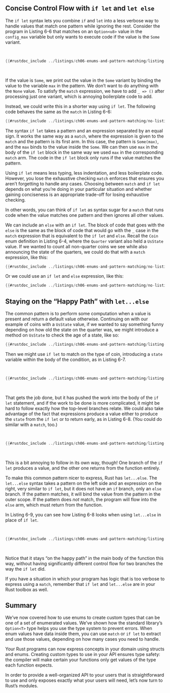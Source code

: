 ## Concise Control Flow with `if let` and `let else`

The `if let` syntax lets you combine `if` and `let` into a less verbose way to
handle values that match one pattern while ignoring the rest. Consider the
program in Listing 6-6 that matches on an `Option<u8>` value in the
`config_max` variable but only wants to execute code if the value is the `Some`
variant.

<Listing number="6-6" caption="A `match` that only cares about executing code when the value is `Some`">

```rust
{{#rustdoc_include ../listings/ch06-enums-and-pattern-matching/listing-06-06/src/main.rs:here}}
```

</Listing>

If the value is `Some`, we print out the value in the `Some` variant by binding
the value to the variable `max` in the pattern. We don’t want to do anything
with the `None` value. To satisfy the `match` expression, we have to add `_ =>
()` after processing just one variant, which is annoying boilerplate code to
add.

Instead, we could write this in a shorter way using `if let`. The following
code behaves the same as the `match` in Listing 6-6:

```rust
{{#rustdoc_include ../listings/ch06-enums-and-pattern-matching/no-listing-12-if-let/src/main.rs:here}}
```

The syntax `if let` takes a pattern and an expression separated by an equal
sign. It works the same way as a `match`, where the expression is given to the
`match` and the pattern is its first arm. In this case, the pattern is
`Some(max)`, and the `max` binds to the value inside the `Some`. We can then
use `max` in the body of the `if let` block in the same way we used `max` in
the corresponding `match` arm. The code in the `if let` block only runs if the
value matches the pattern.

Using `if let` means less typing, less indentation, and less boilerplate code.
However, you lose the exhaustive checking `match` enforces that ensures you
aren’t forgetting to handle any cases. Choosing between `match` and `if let`
depends on what you’re doing in your particular situation and whether gaining
conciseness is an appropriate trade-off for losing exhaustive checking.

In other words, you can think of `if let` as syntax sugar for a `match` that
runs code when the value matches one pattern and then ignores all other values.

We can include an `else` with an `if let`. The block of code that goes with the
`else` is the same as the block of code that would go with the `_` case in the
`match` expression that is equivalent to the `if let` and `else`. Recall the
`Coin` enum definition in Listing 6-4, where the `Quarter` variant also held a
`UsState` value. If we wanted to count all non-quarter coins we see while also
announcing the state of the quarters, we could do that with a `match`
expression, like this:

```rust
{{#rustdoc_include ../listings/ch06-enums-and-pattern-matching/no-listing-13-count-and-announce-match/src/main.rs:here}}
```

Or we could use an `if let` and `else` expression, like this:

```rust
{{#rustdoc_include ../listings/ch06-enums-and-pattern-matching/no-listing-14-count-and-announce-if-let-else/src/main.rs:here}}
```

## Staying on the “Happy Path” with `let...else`

The common pattern is to perform some computation when a value is present and
return a default value otherwise. Continuing on with our example of coins with a
`UsState` value, if we wanted to say something funny depending on how old the
state on the quarter was, we might introduce a method on `UsState` to check the
age of a state, like so:

```rust
{{#rustdoc_include ../listings/ch06-enums-and-pattern-matching/listing-06-07/src/main.rs:state}}
```

Then we might use `if let` to match on the type of coin, introducing a `state`
variable within the body of the condition, as in Listing 6-7.

<Listing number="6-7" caption="Checking whether a state existed in 1900 by using conditionals nested inside an `if let`.">

```rust
{{#rustdoc_include ../listings/ch06-enums-and-pattern-matching/listing-06-07/src/main.rs:describe}}
```

</Listing>

That gets the job done, but it has pushed the work into the body of the `if
let` statement, and if the work to be done is more complicated, it might be
hard to follow exactly how the top-level branches relate. We could also take
advantage of the fact that expressions produce a value either to produce the
`state` from the `if let` or to return early, as in Listing 6-8. (You could do
similar with a `match`, too.)

<Listing number="6-8" caption="Using `if let` to produce a value or return early.">

```rust
{{#rustdoc_include ../listings/ch06-enums-and-pattern-matching/listing-06-08/src/main.rs:describe}}
```

</Listing>

This is a bit annoying to follow in its own way, though! One branch of the `if
let` produces a value, and the other one returns from the function entirely.

To make this common pattern nicer to express, Rust has `let...else`. The
`let...else` syntax takes a pattern on the left side and an expression on the
right, very similar to `if let`, but it does not have an `if` branch, only an
`else` branch. If the pattern matches, it will bind the value from the pattern
in the outer scope. If the pattern does _not_ match, the program will flow into
the `else` arm, which must return from the function.

In Listing 6-9, you can see how Listing 6-8 looks when using `let...else` in
place of `if let`.

<Listing number="6-9" caption="Using `let...else` to clarify the flow through the function.">

```rust
{{#rustdoc_include ../listings/ch06-enums-and-pattern-matching/listing-06-09/src/main.rs:describe}}
```

</Listing>

Notice that it stays “on the happy path” in the main body of the function this
way, without having significantly different control flow for two branches the
way the `if let` did.

If you have a situation in which your program has logic that is too verbose to
express using a `match`, remember that `if let` and `let...else` are in your
Rust toolbox as well.

## Summary

We’ve now covered how to use enums to create custom types that can be one of a
set of enumerated values. We’ve shown how the standard library’s `Option<T>`
type helps you use the type system to prevent errors. When enum values have
data inside them, you can use `match` or `if let` to extract and use those
values, depending on how many cases you need to handle.

Your Rust programs can now express concepts in your domain using structs and
enums. Creating custom types to use in your API ensures type safety: the
compiler will make certain your functions only get values of the type each
function expects.

In order to provide a well-organized API to your users that is straightforward
to use and only exposes exactly what your users will need, let’s now turn to
Rust’s modules.
